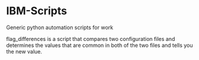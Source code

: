 # IBM-Scripts
Generic python automation scripts for work

flag_differences is a script that compares two configuration files and determines the values that are common in both of the two files and tells you the new value.
